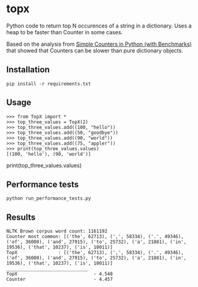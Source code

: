 # topx
Python code to return top N occurences of a string in a dictionary. Uses a heap to be faster than Counter in some cases.

Based on the analysis from [Simple Counters in Python (with Benchmarks)](http://evanmuehlhausen.com/simple-counters-in-python-with-benchmarks/) that showed that Counters can be slower than pure dictionary objects.


## Installation
```
pip install -r requirements.txt
```

## Usage
```
>>> from TopX import *
>>> top_three_values = TopX(2)
>>> top_three_values.add((100, "hello"))
>>> top_three_values.add((50, "goodbye"))
>>> top_three_values.add((90, "world"))
>>> top_three_values.add((75, "appler"))
>>> print(top_three_values.values)
[(100, 'hello'), (90, 'world')]
```

print(top_three_values.values)

## Performance tests 
```
python run_performance_tests.py
```



## Results
```
NLTK Brown corpus word count: 1161192
Counter most common: [('the', 62713), (',', 58334), ('.', 49346), ('of', 36080), ('and', 27915), ('to', 25732), ('a', 21881), ('in', 19536), ('that', 10237), ('is', 10011)]
TopX               : [('the', 62713), (',', 58334), ('.', 49346), ('of', 36080), ('and', 27915), ('to', 25732), ('a', 21881), ('in', 19536), ('that', 10237), ('is', 10011)]
______________________________
TopX                            - 4.548
Counter                         - 4.457
```
